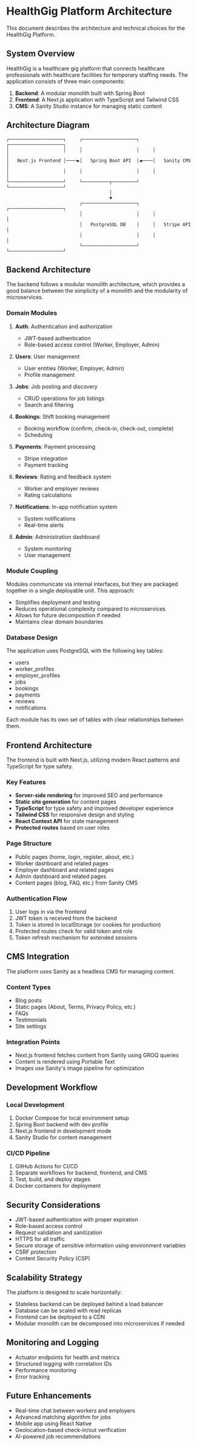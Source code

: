 # HealthGig Platform Architecture

This document describes the architecture and technical choices for the HealthGig Platform.

## System Overview

HealthGig is a healthcare gig platform that connects healthcare professionals with healthcare facilities for temporary staffing needs. The application consists of three main components:

1. **Backend**: A modular monolith built with Spring Boot
2. **Frontend**: A Next.js application with TypeScript and Tailwind CSS
3. **CMS**: A Sanity Studio instance for managing static content

## Architecture Diagram

```
┌────────────────────┐     ┌────────────────────┐     ┌────────────────────┐
│                    │     │                    │     │                    │
│   Next.js Frontend │────▶│   Spring Boot API  │◀────│   Sanity CMS       │
│                    │     │                    │     │                    │
└────────────────────┘     └──────────┬─────────┘     └────────────────────┘
                                      │
                                      ▼
                           ┌────────────────────┐     ┌────────────────────┐
                           │                    │     │                    │
                           │   PostgreSQL DB    │     │   Stripe API       │
                           │                    │     │                    │
                           └────────────────────┘     └────────────────────┘
```

## Backend Architecture

The backend follows a modular monolith architecture, which provides a good balance between the simplicity of a monolith and the modularity of microservices.

### Domain Modules

1. **Auth**: Authentication and authorization
   - JWT-based authentication
   - Role-based access control (Worker, Employer, Admin)

2. **Users**: User management
   - User entities (Worker, Employer, Admin)
   - Profile management

3. **Jobs**: Job posting and discovery
   - CRUD operations for job listings
   - Search and filtering

4. **Bookings**: Shift booking management
   - Booking workflow (confirm, check-in, check-out, complete)
   - Scheduling

5. **Payments**: Payment processing
   - Stripe integration
   - Payment tracking

6. **Reviews**: Rating and feedback system
   - Worker and employer reviews
   - Rating calculations

7. **Notifications**: In-app notification system
   - System notifications
   - Real-time alerts

8. **Admin**: Administration dashboard
   - System monitoring
   - User management

### Module Coupling

Modules communicate via internal interfaces, but they are packaged together in a single deployable unit. This approach:

- Simplifies deployment and testing
- Reduces operational complexity compared to microservices
- Allows for future decomposition if needed
- Maintains clear domain boundaries

### Database Design

The application uses PostgreSQL with the following key tables:

- users
- worker_profiles
- employer_profiles
- jobs
- bookings
- payments
- reviews
- notifications

Each module has its own set of tables with clear relationships between them.

## Frontend Architecture

The frontend is built with Next.js, utilizing modern React patterns and TypeScript for type safety.

### Key Features

- **Server-side rendering** for improved SEO and performance
- **Static site generation** for content pages
- **TypeScript** for type safety and improved developer experience
- **Tailwind CSS** for responsive design and styling
- **React Context API** for state management
- **Protected routes** based on user roles

### Page Structure

- Public pages (home, login, register, about, etc.)
- Worker dashboard and related pages
- Employer dashboard and related pages
- Admin dashboard and related pages
- Content pages (blog, FAQ, etc.) from Sanity CMS

### Authentication Flow

1. User logs in via the frontend
2. JWT token is received from the backend
3. Token is stored in localStorage (or cookies for production)
4. Protected routes check for valid token and role
5. Token refresh mechanism for extended sessions

## CMS Integration

The platform uses Sanity as a headless CMS for managing content.

### Content Types

- Blog posts
- Static pages (About, Terms, Privacy Policy, etc.)
- FAQs
- Testimonials
- Site settings

### Integration Points

- Next.js frontend fetches content from Sanity using GROQ queries
- Content is rendered using Portable Text
- Images use Sanity's image pipeline for optimization

## Development Workflow

### Local Development

1. Docker Compose for local environment setup
2. Spring Boot backend with dev profile
3. Next.js frontend in development mode
4. Sanity Studio for content management

### CI/CD Pipeline

1. GitHub Actions for CI/CD
2. Separate workflows for backend, frontend, and CMS
3. Test, build, and deploy stages
4. Docker containers for deployment

## Security Considerations

- JWT-based authentication with proper expiration
- Role-based access control
- Request validation and sanitization
- HTTPS for all traffic
- Secure storage of sensitive information using environment variables
- CSRF protection
- Content Security Policy (CSP)

## Scalability Strategy

The platform is designed to scale horizontally:

- Stateless backend can be deployed behind a load balancer
- Database can be scaled with read replicas
- Frontend can be deployed to a CDN
- Modular monolith can be decomposed into microservices if needed

## Monitoring and Logging

- Actuator endpoints for health and metrics
- Structured logging with correlation IDs
- Performance monitoring
- Error tracking

## Future Enhancements

- Real-time chat between workers and employers
- Advanced matching algorithm for jobs
- Mobile app using React Native
- Geolocation-based check-in/out verification
- AI-powered job recommendations